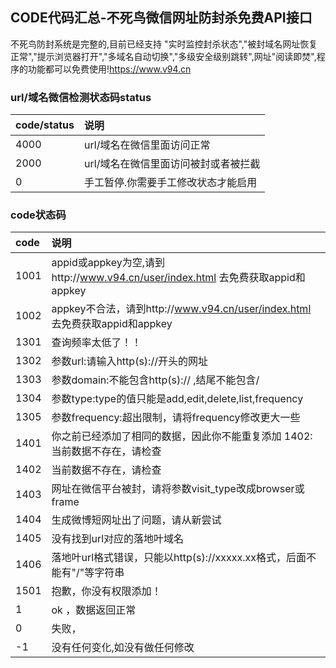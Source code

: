 ## CODE代码汇总-不死鸟微信网址防封杀免费API接口
不死鸟防封系统是完整的,目前已经支持 "实时监控封杀状态","被封域名网址恢复正常","提示浏览器打开","多域名自动切换","多级安全级别跳转",网址"阅读即焚",程序的功能都可以免费使用!https://www.v94.cn

###  url/域名微信检测状态码status
|  code/status | 说明  |
| :------------ | :------------ |
| 4000  |url/域名在微信里面访问正常  |
| 2000  |  url/域名在微信里面访问被封或者被拦截 |
| 0  | 手工暂停.你需要手工修改状态才能启用 |

###  code状态码
 |code |说明  |
| :------------ | :------------ |
 |1001| appid或appkey为空,请到http://www.v94.cn/user/index.html 去免费获取appid和appkey 
|1002| appkey不合法，请到http://www.v94.cn/user/index.html 去免费获取appid和appkey
|1301|查询频率太低了！！
|1302|参数url:请输入http(s)://开头的网址
|1303|参数domain:不能包含http(s):// ,结尾不能包含/
|1304|参数type:type的值只能是add,edit,delete,list,frequency
|1305|参数frequency:超出限制，请将frequency修改更大一些
|1401|你之前已经添加了相同的数据，因此你不能重复添加 1402:当前数据不存在，请检查
|1402|当前数据不存在，请检查
|1403|网址在微信平台被封，请将参数visit_type改成browser或frame
|1404|生成微博短网址出了问题，请从新尝试
|1405|没有找到url对应的落地叶域名
|1406|落地叶url格式错误，只能以http(s)://xxxxx.xx格式，后面不能有"/"等字符串
| 1501|抱歉，你没有权限添加！
| 1|ok ，数据返回正常
|  0|失败，
| -1|没有任何变化,如没有做任何修改